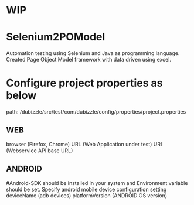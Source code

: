 # WIP 
# Selenium2POModel
Automation testing using Selenium and Java as programming language. Created Page Object Model framework with data driven using excel.

# Configure project properties as below
path: /dubizzle/src/test/com/dubizzle/config/properties/project.properties

## WEB ##
browser (Firefox, Chrome)
URL (Web Application under test)
URI (Webservice API base URL)

## ANDROID ##
#Android-SDK should be installed in your system and Environment variable should be set.
Specify android mobile device configuration setting 
deviceName (adb devices) 
platformVersion (ANDROID OS version)
